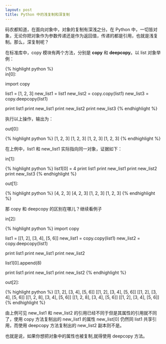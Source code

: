 ```yaml
---
layout: post
title: Python 中的浅复制和深复制
---
```

码农都知道，在面向对象中，对象的复制有深浅之分。在 Python 中，一切皆对象，无论你把对象作为参数传递还是作为返回值，传递的都是引用，也就是浅复制。那么，深复制呢？

在标准库中，copy 模块有两个方法，分别是 **copy** 和 **deepcopy**。以 list 对象举例：

{% highlight python %}	
in[0]:

import copy

list1 = [1, 2, 3]
new_list1 = list1
new_list2 = copy.copy(list1)
new_list3 = copy.deepcopy(list1)

print list1
print new_list1
print new_list2
print new_list3
{% endhighlight %}

执行以上操作，输出为：

out[0]:

{% highlight python %}
[1, 2, 3]
[1, 2, 3]
[1, 2, 3]
[1, 2, 3]
{% endhighlight %}

在上例中，list1 和 new_list1 实际指向同一对象，证据如下：
	
in[1]:

{% highlight python %}
list1[0] = 4
print list1
print new_list1
print new_list2
print new_list3
{% endhighlight %}

out[1]:

{% highlight python %}
[4, 2, 3]
[4, 2, 3]
[1, 2, 3]
[1, 2, 3]
{% endhighlight %}


那 copy 和 deepcopy 的区别在哪儿？继续看例子

in[2]:

{% highlight python %}
import copy

list1 = [[1, 2], [3, 4], [5, 6]]
new_list1 = copy.copy(list1)
new_list2 = copy.deepcopy(list1)

print list1
print new_list1
print new_list2

list1[0].append(8)

print list1
print new_list1
print new_list2
{% endhighlight %}

out[2]:

{% highlight python %}
[[1, 2], [3, 4], [5, 6]]
[[1, 2], [3, 4], [5, 6]]
[[1, 2], [3, 4], [5, 6]]
[[1, 2, 8], [3, 4], [5, 6]]
[[1, 2, 8], [3, 4], [5, 6]]
[[1, 2], [3, 4], [5, 6]]
{% endhighlight %}


由上例可见 new_list1 和 new_list2 的引用已经不同于但是其属性的引用就不同了，使用 copy 方法复制出的 new_list1 的属性 new_list[0] 仍然同 list1 共享引用，而使用 deepcopy 方法复制出的 new_list2 副本则不是。

也就是说，如果你想把对象中的属性也被复制,就得使用 deepcopy 方法。
	
	
	
	
	
